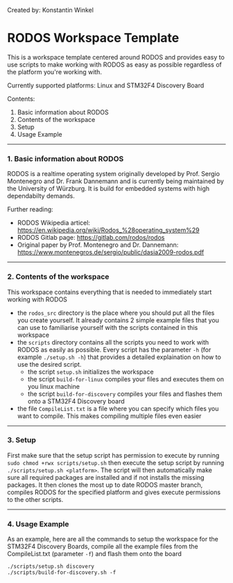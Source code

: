 Created by: Konstantin Winkel

# RODOS Workspace Template

This is a workspace template centered around RODOS and provides easy to use scripts to make working with RODOS as easy as possible regardless of the platform you're working with.

Currently supported platforms: Linux and STM32F4 Discovery Board

Contents:
1. Basic information about RODOS
2. Contents of the workspace
3. Setup
4. Usage Example

------------------------------
### 1. Basic information about RODOS
RODOS is a realtime operating system originally developed by Prof. Sergio Montenegro and Dr. Frank Dannemann and is currently being maintained by the University of Würzburg. It is build for embedded systems with high dependabilty demands. 

Further reading:
- RODOS Wikipedia articel: https://en.wikipedia.org/wiki/Rodos_%28operating_system%29
- RODOS Gitlab page: https://gitlab.com/rodos/rodos
- Original paper by Prof. Montenegro and Dr. Dannemann: https://www.montenegros.de/sergio/public/dasia2009-rodos.pdf

------------------------------
### 2. Contents of the workspace
This workspace contains everything that is needed to immediately start working with RODOS
- the `rodos_src` directory is the place where you should put all the files you create yourself. It already contains 2 simple example files that you can use to familiarise yourself with the scripts contained in this workspace
- the `scripts` directory contains all the scripts you need to work with RODOS as easily as possible. Every script has the parameter `-h` (for example `./setup.sh -h`) that provides a detailed explaination on how to use the desired script.
    - the script `setup.sh` initializes the workspace
    - the script `build-for-linux` compiles your files and executes them on you linux machine
    - the script `build-for-discovery` compiles your files and flashes them onto a STM32F4 Discovery board 
- the file `CompileList.txt` is a file where you can specify which files you want to compile. This makes compiling multiple files even easier
------------------------------
### 3. Setup
First make sure that the setup script has permission to execute by running `sudo chmod +rwx scripts/setup.sh` then execute the setup script by running `./scripts/setup.sh <platform>`. The script will then automatically make sure all required packages are installed and if not installs the missing packages. It then clones the most up to date RODOS master branch, compiles RODOS for the specified platform and gives execute permissions to the other scripts.

------------------------------
### 4. Usage Example
As an example, here are all the commands to setup the workspace for the STM32F4 Discovery Boards, compile all the example files from the CompileList.txt (parameter `-f`) and flash them onto the board
```
./scripts/setup.sh discovery
./scripts/build-for-discovery.sh -f
```
